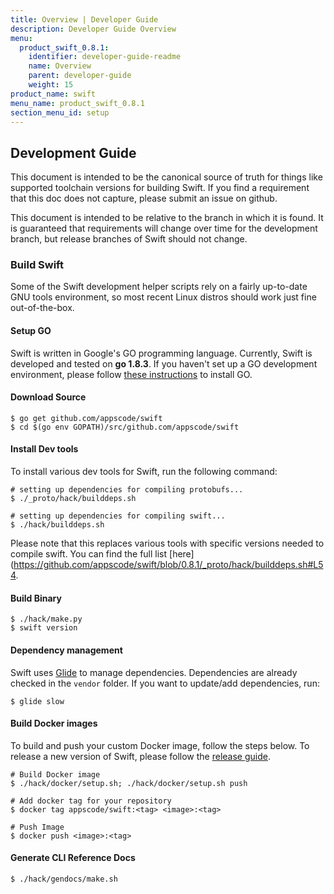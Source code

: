 ```yaml
---
title: Overview | Developer Guide
description: Developer Guide Overview
menu:
  product_swift_0.8.1:
    identifier: developer-guide-readme
    name: Overview
    parent: developer-guide
    weight: 15
product_name: swift
menu_name: product_swift_0.8.1
section_menu_id: setup
---
```


## Development Guide
This document is intended to be the canonical source of truth for things like supported toolchain versions for building Swift.
If you find a requirement that this doc does not capture, please submit an issue on github.

This document is intended to be relative to the branch in which it is found. It is guaranteed that requirements will change over time
for the development branch, but release branches of Swift should not change.

### Build Swift
Some of the Swift development helper scripts rely on a fairly up-to-date GNU tools environment, so most recent Linux distros should
work just fine out-of-the-box.

#### Setup GO
Swift is written in Google's GO programming language. Currently, Swift is developed and tested on **go 1.8.3**. If you haven't set up a GO
development environment, please follow [these instructions](https://golang.org/doc/code.html) to install GO.

#### Download Source

```console
$ go get github.com/appscode/swift
$ cd $(go env GOPATH)/src/github.com/appscode/swift
```

#### Install Dev tools
To install various dev tools for Swift, run the following command:

```console
# setting up dependencies for compiling protobufs...
$ ./_proto/hack/builddeps.sh

# setting up dependencies for compiling swift...
$ ./hack/builddeps.sh
```

Please note that this replaces various tools with specific versions needed to compile swift. You can find the full list [here](https://github.com/appscode/swift/blob/0.8.1/_proto/hack/builddeps.sh#L54.

#### Build Binary
```console
$ ./hack/make.py
$ swift version
```

#### Dependency management
Swift uses [Glide](https://github.com/Masterminds/glide) to manage dependencies. Dependencies are already checked in the `vendor` folder.
If you want to update/add dependencies, run:

```console
$ glide slow
```

#### Build Docker images
To build and push your custom Docker image, follow the steps below. To release a new version of Swift, please follow the [release guide](/products/swift/0.8.1/setup/developer-guide/release).

```console
# Build Docker image
$ ./hack/docker/setup.sh; ./hack/docker/setup.sh push

# Add docker tag for your repository
$ docker tag appscode/swift:<tag> <image>:<tag>

# Push Image
$ docker push <image>:<tag>
```

#### Generate CLI Reference Docs
```console
$ ./hack/gendocs/make.sh
```
